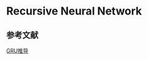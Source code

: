 # Recursive Neural Network

## 参考文献

[GRU推导](https://ilewseu.github.io/2018/01/20/GRU%E7%A5%9E%E7%BB%8F%E7%BD%91%E7%BB%9C/)

